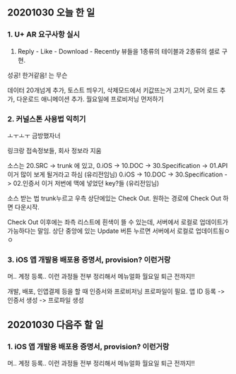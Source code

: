 ## 20201030 오늘 한 일 
### 1. U+ AR 요구사항 실시
1. Reply - Like - Download - Recently 뷰들을 1종류의 테이블과 2종류의 셀로 구현.

성공! 한거같음!
는 무슨

데이터 20개넘게 추가, 토스트 띄우기, 삭제모드에서 키값뜨는거 고치기, 모어 로드 추가, 다운로드 애니메이션 추가. 월요일에 프로비저닝 먼저하기

### 2. 커널스톤 사용법 익히기
ㅗㅜㅗㅜ 금방했자너

링크랑 접속정보들, 회사 정보라 지움

소스는 20.SRC -> trunk 에 있고,
0.iOS -> 10.DOC -> 30.Specification -> 01.API 이거 많이 보게 될거라고 하심 (유리전임님)
0.iOS -> 10.DOC -> 30.Specification -> 02.인증서 이거 저번에 맥에 넣었던 key?들 (유리전임님)

소스 받는 법
trunk누르고 우측 상단에있는 Check Out. 원하는 경로에 Check Out 하면 다운시작.

Check Out 이후에는 좌측 리스트에 흰색이 뜰 수 있는데, 서버에서 로컬로 업데이트가 가능하다는 말임.
상단 중앙에 있는 Update 버튼 누르면 서버에서 로컬로 업데이트됨ㅇㅇ

### 3. iOS 앱 개발용 배포용 증명서, provision? 이런거랑
머.. 계정 등록.. 이런 과정들 전부 정리해서 메뉴얼화 
월요일 퇴근 전까지!!

개발, 배포, 인앱결제 등을 할 때 인증서와 프로비저닝 프로파일이 필요.
앱 ID 등록 -> 인증서 생성 -> 프로파일 생성


## 20201030 다음주 할 일
### 1. iOS 앱 개발용 배포용 증명서, provision? 이런거랑
머.. 계정 등록.. 이런 과정들 전부 정리해서 메뉴얼화 
월요일 퇴근 전까지!!
